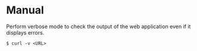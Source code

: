 # Manual

Perform verbose mode to check the output of the web application even if it displays errors.

```
$ curl -v <URL>
```